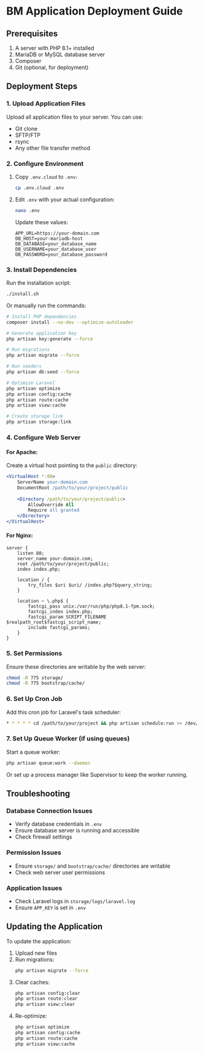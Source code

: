 # BM Application Deployment Guide

## Prerequisites

1. A server with PHP 8.1+ installed
2. MariaDB or MySQL database server
3. Composer
4. Git (optional, for deployment)

## Deployment Steps

### 1. Upload Application Files

Upload all application files to your server. You can use:
- Git clone
- SFTP/FTP
- rsync
- Any other file transfer method

### 2. Configure Environment

1. Copy `.env.cloud` to `.env`:
   ```bash
   cp .env.cloud .env
   ```

2. Edit `.env` with your actual configuration:
   ```bash
   nano .env
   ```
   
   Update these values:
   ```
   APP_URL=https://your-domain.com
   DB_HOST=your-mariadb-host
   DB_DATABASE=your_database_name
   DB_USERNAME=your_database_user
   DB_PASSWORD=your_database_password
   ```

### 3. Install Dependencies

Run the installation script:
```bash
./install.sh
```

Or manually run the commands:
```bash
# Install PHP dependencies
composer install --no-dev --optimize-autoloader

# Generate application key
php artisan key:generate --force

# Run migrations
php artisan migrate --force

# Run seeders
php artisan db:seed --force

# Optimize Laravel
php artisan optimize
php artisan config:cache
php artisan route:cache
php artisan view:cache

# Create storage link
php artisan storage:link
```

### 4. Configure Web Server

#### For Apache:
Create a virtual host pointing to the `public` directory:
```apache
<VirtualHost *:80>
    ServerName your-domain.com
    DocumentRoot /path/to/your/project/public
    
    <Directory /path/to/your/project/public>
        AllowOverride All
        Require all granted
    </Directory>
</VirtualHost>
```

#### For Nginx:
```nginx
server {
    listen 80;
    server_name your-domain.com;
    root /path/to/your/project/public;
    index index.php;

    location / {
        try_files $uri $uri/ /index.php?$query_string;
    }

    location ~ \.php$ {
        fastcgi_pass unix:/var/run/php/php8.1-fpm.sock;
        fastcgi_index index.php;
        fastcgi_param SCRIPT_FILENAME $realpath_root$fastcgi_script_name;
        include fastcgi_params;
    }
}
```

### 5. Set Permissions

Ensure these directories are writable by the web server:
```bash
chmod -R 775 storage/
chmod -R 775 bootstrap/cache/
```

### 6. Set Up Cron Job

Add this cron job for Laravel's task scheduler:
```bash
* * * * * cd /path/to/your/project && php artisan schedule:run >> /dev/null 2>&1
```

### 7. Set Up Queue Worker (if using queues)

Start a queue worker:
```bash
php artisan queue:work --daemon
```

Or set up a process manager like Supervisor to keep the worker running.

## Troubleshooting

### Database Connection Issues
- Verify database credentials in `.env`
- Ensure database server is running and accessible
- Check firewall settings

### Permission Issues
- Ensure `storage/` and `bootstrap/cache/` directories are writable
- Check web server user permissions

### Application Issues
- Check Laravel logs in `storage/logs/laravel.log`
- Ensure `APP_KEY` is set in `.env`

## Updating the Application

To update the application:

1. Upload new files
2. Run migrations:
   ```bash
   php artisan migrate --force
   ```
3. Clear caches:
   ```bash
   php artisan config:clear
   php artisan route:clear
   php artisan view:clear
   ```
4. Re-optimize:
   ```bash
   php artisan optimize
   php artisan config:cache
   php artisan route:cache
   php artisan view:cache
   ```